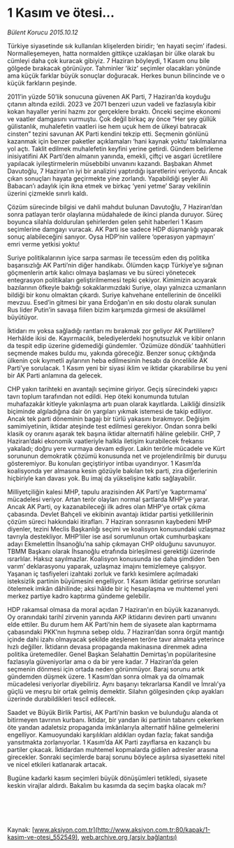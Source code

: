 # 1 Kasım ve ötesi...

*Bülent Korucu 2015.10.12*

<div class="pNewsDetailMainContent ctx_content" itemprop="articleBody">
 <p>
  Türkiye siyasetinde sık kullanılan klişelerden biridir; ‘en hayati seçim’ ifadesi. Normalleşemeyen, hatta normalden gittikçe uzaklaşan bir ülke olarak bu cümleyi daha çok kuracak gibiyiz. 7 Haziran böyleydi, 1 Kasım onu bile gölgede bırakacak görünüyor. Tahminler ‘ikiz’ seçimler olacakları yönünde ama küçük farklar büyük sonuçlar doğuracak. Herkes bunun bilincinde ve o küçük farkların peşinde.
 </p>
 <p>
  2011’in yüzde 50’lik sonucuna güvenen AK Parti, 7 Haziran’da koyduğu çıtanın altında ezildi. 2023 ve 2071 benzeri uzun vadeli ve fazlasıyla kibir kokan hayaller yerini hazmı zor gerçeklere bıraktı. Önceki seçime ekonomi ve vaatler damgasını vurmuştu. Çok değil birkaç ay önce “Her şey güllük gülistanlık, muhalefetin vaatleri ise hem uçuk hem de ülkeyi batıracak cinsten” tezini savunan AK Parti kendini tekzip etti. Seçmenin gönlünü kazanmak için benzer paketler açıklamaları ‘hani kaynak yoktu’ takılmalarına yol açtı. Taklit edilmek muhalefetin keyfini yerine getirdi. Gündem belirleme inisiyatifini AK Parti’den almanın yanında, emekli, çiftçi ve asgari ücretlilere yapılacak iyileştirmelerin müsebbibi unvanını kazandı. Başbakan Ahmet Davutoğlu, 7 Haziran’ın iyi bir analizini yaptırdığı işaretlerini veriyordu. Ancak çıkan sonuçları hayata geçirmekte yine zorlandı. Yapabildiği şeyler Ali Babacan’ı adaylık için ikna etmek ve birkaç ‘yeni yetme’ Saray vekilinin üzerini çizmekle sınırlı kaldı.
 </p>
 <p>
  Çözüm sürecinde bilgisi ve dahli mahdut bulunan Davutoğlu, 7 Haziran’dan sonra patlayan terör olaylarına müdahalede de ikinci planda duruyor. Süreç boyunca silahla doldurulan şehirlerden gelen şehit haberleri 1 Kasım seçimlerine damgayı vuracak. AK Parti ise sadece HDP düşmanlığı yaparak sonuç alabileceğini sanıyor. Oysa HDP’nin valilere ‘operasyon yapmayın’ emri verme yetkisi yoktu!
 </p>
 <p>
  Suriye politikalarının iyice sarpa sarması ile tecessüm eden dış politika başarısızlığı AK Parti’nin diğer handikabı. Ölümden kaçıp Türkiye’ye sığınan göçmenlerin artık kalıcı olmaya başlaması ve bu süreci yönetecek entegrasyon politikaları geliştirilmemesi tepki çekiyor. Kimimizin acıyarak bazılarının öfkeyle baktığı sokaklarımızdaki Suriye, olayı yalnızca uzmanların bildiği bir konu olmaktan çıkardı. Suriye kahvehane entellerinin de öncelikli mevzuu. Esed’in gitmesi bir yana Erdoğan’ın en sıkı dostu olarak sunulan Rus lider Putin’in savaşa fiilen bizim karşımızda girmesi de aksülâmel büyütüyor.
 </p>
 <p>
  İktidarı mı yoksa sağladığı rantları mı bırakmak zor geliyor AK Partililere? Herhâlde ikisi de. Kayırmacılık, belediyelerdeki hoşnutsuzluk ve kibir onların da tespit edip üzerine gidemediği gündemler. ‘Özümüze döndük’ taahhütleri seçmende makes buldu mu, yakında göreceğiz. Benzer sonuç çıktığında ülkenin çok kıymetli aylarının heba edilmesinin hesabı da öncelikle AK Parti’ye sorulacak. 1 Kasım yeni bir siyasi iklim ve iktidar çıkarabilirse bu yeni bir AK Parti anlamına da gelecek.
 </p>
 <p>
  CHP yakın tarihteki en avantajlı seçimine giriyor. Geçiş sürecindeki yapıcı tavrı toplum tarafından not edildi. Hep öteki konumunda tutulan muhafazakâr kitleyle yakınlaşma artı puan olarak kayıtlarda. Laikliği dinsizlik biçiminde algıladığına dair ön yargıları yıkmak istemesi de takip ediliyor. Ancak tek parti döneminin bagajı bir türlü yakasını bırakmıyor. Değişim samimiyetinin, iktidar ateşinde test edilmesi gerekiyor. Ondan sonra belki klasik oy oranını aşarak tek başına iktidar alternatifi hâline gelebilir. CHP, 7 Haziran’daki ekonomik vaatleriyle halkla iletişim kurabilecek frekansı yakaladı; doğru yere vurmaya devam ediyor. Lakin terörle mücadele ve Kürt sorununun demokratik çözümü konusunda net ve projelendirilmiş bir duruşu gösteremiyor. Bu konuları geçiştiriyor intibaı uyandırıyor. 1 Kasım’da koalisyonda yer almasına kesin gözüyle bakılan tek parti, zira diğerlerinin hiçbiriyle kan davası yok. Bu imaj da yükselişine katkı sağlayabilir.
 </p>
 <p>
  Milliyetçiliğin kalesi MHP, tapulu arazisinden AK Parti’ye ‘kaptırmama’ mücadelesi veriyor. Artan terör olayları normal şartlarda MHP’ye yarar. Ancak AK Parti, oy kazanabileceği ilk adres olan MHP’ye ortak çıkma çabasında. Devlet Bahçeli ve ekibinin avantajı iktidar partisi yetkililerinin çözüm süreci hakkındaki itirafları. 7 Haziran sonrasının kaybedeni MHP diyenler, tezini Meclis Başkanlığı seçimi ve koalisyon konusundaki uzlaşmaz tavrıyla destekliyor. MHP’liler ise asıl sorumlunun ortak cumhurbaşkanı adayı Ekmelettin İhsanoğlu’na sahip çıkmayan CHP olduğunu savunuyor. TBMM Başkanı olarak İhsanoğlu etrafında birleşilmesi gerektiği üzerinde ısrarlılar. Haksız sayılmazlar. Koalisyon konusunda ise daha şimdiden ‘ben varım’ deklarasyonu yaparak, uzlaşmaz imajını temizlemeye çalışıyor. Yaşanan iç tasfiyeleri izahtaki zorluk ve farklı kesimlere açılmadaki isteksizlik partinin büyümesini engelliyor. 1 Kasım iktidar getirirse sorunları ötelemek imkân dâhilinde; aksi hâlde bir iç hesaplaşma ve muhtemel yeni merkez partiye kadro kaptırma gündeme gelebilir.
 </p>
 <p>
  HDP rakamsal olmasa da moral açıdan 7 Haziran’ın en büyük kazananıydı. Oy oranındaki tarihî zirvenin yanında AKP iktidarını deviren parti unvanını elde ettiler. Bu durum hem AK Parti’nin hem de siyasete alan kaptırmama çabasındaki PKK’nın hışmına sebep oldu. 7 Haziran’dan sonra örgüt mantığı içinde dahi izahı olmayacak şekilde ateşlenen teröre tavır almakta yeterince hızlı değiller. İktidarın devasa propaganda makinasına direnmek adına politika üretemediler. Genel Başkan Selahattin Demirtaş’ın popülaritesine fazlasıyla güveniyorlar ama o da bir yere kadar. 7 Haziran’da gelen seçmenin dönmesi için ortada neden görünmüyor. Baraj sorunu artık gündemden düşmek üzere. 1 Kasım’dan sonra olmak ya da olmamak mücadelesi veriyorlar diyebiliriz. Aynı başarıyı tekrarlarsa Kandil ve İmralı’ya güçlü ve meşru bir ortak gelmiş demektir. Silahın gölgesinden çıkıp ayakları üzerinde durabildikleri tescil edilecek.
 </p>
 <p>
  Saadet ve Büyük Birlik Partisi, AK Parti’nin baskın ve bulunduğu alanda ot bitirmeyen tavrının kurbanı. İktidar, bir yandan iki partinin tabanını çekerken öte yandan adaletsiz propaganda imkânlarıyla alternatif hâline gelmelerini engelliyor. Kamuoyundaki karşılıkları aldıkları oydan fazla; fakat sandığa yansıtmakta zorlanıyorlar. 1 Kasım’da AK Parti zayıflarsa en kazançlı bu partiler çıkacak. İktidardan muhtemel kopmalarda gidilen adresler arasına girecekler. Sonraki seçimlerde baraj sorunu böylece aşılırsa siyasetteki nitel ve nicel etkileri katlanarak artacak.
 </p>
 <p>
  Bugüne kadarki kasım seçimleri büyük dönüşümleri tetikledi, siyasete keskin virajlar aldırdı. Bakalım bu kasımda da seçim başka olacak mı?
 </p>
 <p>
  <a href="http://web.archive.org/web/20151018085326/http://www.aksiyon.com.tr/siyaset/ak-parti-7-hazirani-arayabilir_552552" target="_blank">
   <img alt="" src="http://web.archive.org/web/20151018085326im_/http://medya.aksiyon.com.tr//aksiyon/2015/10/12/572129.jpg"/>
  </a>
 </p>
 <p>
  <a href="http://web.archive.org/web/20151018085326/http://www.aksiyon.com.tr/siyaset/chpde-halka-inme-tecrubesi_552553" target="_blank">
   <img alt="" src="http://web.archive.org/web/20151018085326im_/http://medya.aksiyon.com.tr//aksiyon/2015/10/12/572130.jpg"/>
  </a>
 </p>
 <p>
  <a href="http://web.archive.org/web/20151018085326/http://http//www.aksiyon.com.tr/siyaset/1-kasimin-en-kritik-partisi-mhp_552554" target="_blank">
   <img alt="" src="http://web.archive.org/web/20151018085326im_/http://medya.aksiyon.com.tr//aksiyon/2015/10/12/572131.jpg"/>
  </a>
 </p>
 <p>
  <a href="http://web.archive.org/web/20151018085326/http://www.aksiyon.com.tr/siyaset/kandil-ile-akp-arasinda-sikisan-hdp-cikis-ariyor_552555" target="_blank">
   <img alt="" src="http://web.archive.org/web/20151018085326im_/http://medya.aksiyon.com.tr//aksiyon/2015/10/12/572132.jpg"/>
  </a>
 </p>
 <p>
  <a href="http://web.archive.org/web/20151018085326/http://www.aksiyon.com.tr/siyaset/memnuniyetsizlerin-oyu-nereye-gidecek_552556" target="_blank">
   <img alt="" src="http://web.archive.org/web/20151018085326im_/http://medya.aksiyon.com.tr//aksiyon/2015/10/12/572133.jpg"/>
  </a>
 </p>
</div>


Kaynak: [www.aksiyon.com.tr](http://www.aksiyon.com.tr:80/kapak/1-kasim-ve-otesi_552549), [web.archive.org (arşiv bağlantısı)](http://web.archive.org/web/20151018085326/http://www.aksiyon.com.tr:80/kapak/1-kasim-ve-otesi_552549)
